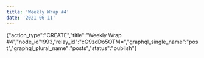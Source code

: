 ```yaml
---
title: 'Weekly Wrap #4'
date: '2021-06-11'
---
```


{"action_type":"CREATE","title":"Weekly Wrap #4","node_id":993,"relay_id":"cG9zdDo5OTM=","graphql_single_name":"post","graphql_plural_name":"posts","status":"publish"}
